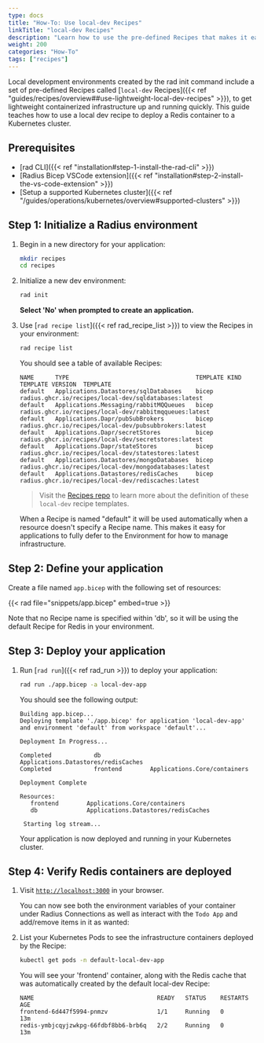 ```yaml
---
type: docs
title: "How-To: Use local-dev Recipes"
linkTitle: "local-dev Recipes"
description: "Learn how to use the pre-defined Recipes that makes it easy to run dependencies  in your application."
weight: 200
categories: "How-To"
tags: ["recipes"]
---
```


Local development environments created by the rad init command include a set of pre-defined Recipes called [`local-dev` Recipes]({{< ref "guides/recipes/overview##use-lightweight-local-dev-recipes" >}}), to get lightweight containerized infrastructure up and running quickly. This guide teaches how to use a local dev recipe to deploy a Redis container to a Kubernetes cluster.

## Prerequisites

- [rad CLI]({{< ref "installation#step-1-install-the-rad-cli" >}})
- [Radius Bicep VSCode extension]({{< ref "installation#step-2-install-the-vs-code-extension" >}})
- [Setup a supported Kubernetes cluster]({{< ref "/guides/operations/kubernetes/overview#supported-clusters" >}})

## Step 1: Initialize a Radius environment

1. Begin in a new directory for your application:

   ```bash
   mkdir recipes
   cd recipes
   ```
2. Initialize a new dev environment:

   ```bash
   rad init
   ```

   **Select 'No' when prompted to create an application.**

3. Use [`rad recipe list`]({{< ref rad_recipe_list >}}) to view the Recipes in your environment:

   ```bash
   rad recipe list 
   ```

   You should see a table of available Recipes:
   
   ```
   NAME      TYPE                                    TEMPLATE KIND  TEMPLATE VERSION  TEMPLATE
   default   Applications.Datastores/sqlDatabases    bicep                            radius.ghcr.io/recipes/local-dev/sqldatabases:latest
   default   Applications.Messaging/rabbitMQQueues   bicep                            radius.ghcr.io/recipes/local-dev/rabbitmqqueues:latest
   default   Applications.Dapr/pubSubBrokers         bicep                            radius.ghcr.io/recipes/local-dev/pubsubbrokers:latest
   default   Applications.Dapr/secretStores          bicep                            radius.ghcr.io/recipes/local-dev/secretstores:latest
   default   Applications.Dapr/stateStores           bicep                            radius.ghcr.io/recipes/local-dev/statestores:latest
   default   Applications.Datastores/mongoDatabases  bicep                            radius.ghcr.io/recipes/local-dev/mongodatabases:latest
   default   Applications.Datastores/redisCaches     bicep                            radius.ghcr.io/recipes/local-dev/rediscaches:latest
   ```
   > Visit the [Recipes repo](https://github.com/radius-project/recipes) to learn more about the definition of these `local-dev` recipe templates.

   When a Recipe is named "default" it will be used automatically when a resource doesn't specify a Recipe name. This makes it easy for applications to fully defer to the Environment for how to manage infrastructure.  

## Step 2: Define your application

Create a file named `app.bicep` with the following set of resources:

{{< rad file="snippets/app.bicep" embed=true >}}

Note that no Recipe name is specified within 'db', so it will be using the default Recipe for Redis in your environment.

## Step 3: Deploy your application

1. Run [`rad run`]({{< ref rad_run >}}) to deploy your application:

   ```bash
   rad run ./app.bicep -a local-dev-app
   ```

   You should see the following output:
   ```
   Building app.bicep...
   Deploying template './app.bicep' for application 'local-dev-app' and environment 'default' from workspace 'default'...

   Deployment In Progress...

   Completed            db              Applications.Datastores/redisCaches
   Completed            frontend        Applications.Core/containers

   Deployment Complete

   Resources:
      frontend        Applications.Core/containers
      db              Applications.Datastores/redisCaches

    Starting log stream...
   ```

   Your application is now deployed and running in your Kubernetes cluster.

## Step 4: Verify Redis containers are deployed

1. Visit [`http://localhost:3000`](http://localhost:3000) in your browser.

   You can now see both the environment variables of your container under Radius Connections as well as interact with the `Todo App` and add/remove items in it as wanted:

1. List your Kubernetes Pods to see the infrastructure containers deployed by the Recipe:

   ```bash
   kubectl get pods -n default-local-dev-app
   ```

   You will see your 'frontend' container, along with the Redis cache that was automatically created by the default local-dev Recipe:

   ```
   NAME                                   READY   STATUS    RESTARTS   AGE
   frontend-6d447f5994-pnmzv              1/1     Running   0          13m
   redis-ymbjcqyjzwkpg-66fdbf8bb6-brb6q   2/2     Running   0          13m
   ```
